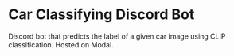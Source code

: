 # Car Classifying Discord Bot

Discord bot that predicts the label of a given car image using CLIP classification.
Hosted on Modal.




